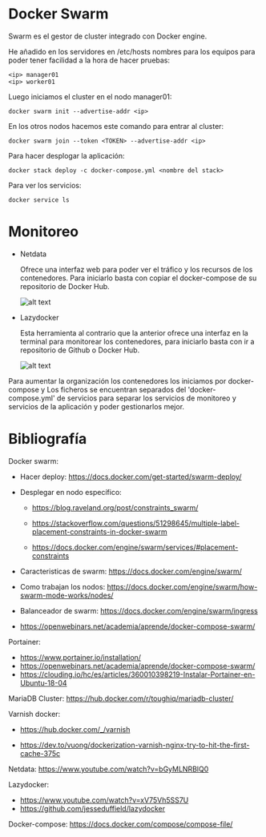 # Docker Swarm

Swarm es el gestor de cluster integrado con Docker engine.


He añadido en los servidores en /etc/hosts nombres para los equipos para poder tener facilidad a la hora de hacer pruebas:
```
<ip> manager01
<ip> worker01
```
Luego iniciamos el cluster en el nodo manager01:
```
docker swarm init --advertise-addr <ip>
```
En los otros nodos hacemos este comando para entrar al cluster:
```
docker swarm join --token <TOKEN> --advertise-addr <ip>
```

Para hacer desplogar la aplicación:
```
docker stack deploy -c docker-compose.yml <nombre del stack>
```

Para ver los servicios:
```
docker service ls
```


# Monitoreo

* Netdata

  Ofrece una interfaz web para poder ver el tráfico y los recursos de los contenedores. Para iniciarlo basta con copiar el docker-compose de su repositorio de Docker Hub.
  
  ![alt text](https://gitlab.com/adesq/voto/-/raw/master/Infraestructura/Monitoreo/Netdata/netdata.png)

* Lazydocker
  
  Esta herramienta al contrario que la anterior ofrece una interfaz en la terminal para monitorear los contenedores, para iniciarlo basta con ir a repositorio de Github o Docker Hub.

  ![alt text](https://gitlab.com/adesq/voto/-/raw/c76d49935b9e3f21b95b1d1f4433d8f3911afe8b/Infraestructura/Monitoreo/Lazydocker/lazydocker.png)


Para aumentar la organización los contenedores los iniciamos por docker-compose y Los ficheros se encuentran separados del 'docker-compose.yml' de servicios para separar los servicios de monitoreo y servicios de la aplicación y poder gestionarlos mejor.


# Bibliografía

Docker swarm: 

* Hacer deploy: https://docs.docker.com/get-started/swarm-deploy/

* Desplegar en nodo específico: 

  * https://blog.raveland.org/post/constraints_swarm/
  * https://stackoverflow.com/questions/51298645/multiple-label-placement-constraints-in-docker-swarm

  * https://docs.docker.com/engine/swarm/services/#placement-constraints

* Caracteristicas de swarm: https://docs.docker.com/engine/swarm/

* Como trabajan los nodos: https://docs.docker.com/engine/swarm/how-swarm-mode-works/nodes/

* Balanceador de swarm: https://docs.docker.com/engine/swarm/ingress

* https://openwebinars.net/academia/aprende/docker-compose-swarm/


Portainer:
* https://www.portainer.io/installation/
* https://openwebinars.net/academia/aprende/docker-compose-swarm/
* https://clouding.io/hc/es/articles/360010398219-Instalar-Portainer-en-Ubuntu-18-04

MariaDB Cluster: https://hub.docker.com/r/toughiq/mariadb-cluster/

Varnish docker: 
* https://hub.docker.com/_/varnish

* https://dev.to/vuong/dockerization-varnish-nginx-try-to-hit-the-first-cache-375c

Netdata: https://www.youtube.com/watch?v=bGyMLNRBlQ0

Lazydocker: 
* https://www.youtube.com/watch?v=xV75Vh5SS7U
* https://github.com/jesseduffield/lazydocker

Docker-compose: https://docs.docker.com/compose/compose-file/